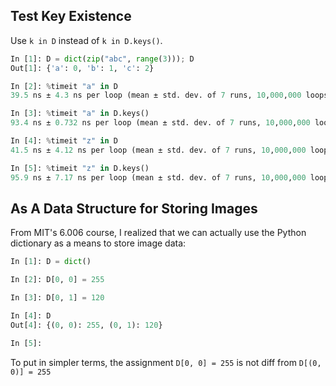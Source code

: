 ## Test Key Existence
Use `k in D` instead of `k in D.keys()`.
```python
In [1]: D = dict(zip("abc", range(3))); D
Out[1]: {'a': 0, 'b': 1, 'c': 2}

In [2]: %timeit "a" in D
39.5 ns ± 4.3 ns per loop (mean ± std. dev. of 7 runs, 10,000,000 loops each)

In [3]: %timeit "a" in D.keys()
93.4 ns ± 0.732 ns per loop (mean ± std. dev. of 7 runs, 10,000,000 loops each)

In [4]: %timeit "z" in D
41.5 ns ± 4.12 ns per loop (mean ± std. dev. of 7 runs, 10,000,000 loops each)

In [5]: %timeit "z" in D.keys()
95.9 ns ± 7.17 ns per loop (mean ± std. dev. of 7 runs, 10,000,000 loops each)
```


## As A Data Structure for Storing Images
From MIT's 6.006 course, I realized that we can actually use the Python dictionary
as a means to store image data:

```python
In [1]: D = dict()

In [2]: D[0, 0] = 255

In [3]: D[0, 1] = 120

In [4]: D
Out[4]: {(0, 0): 255, (0, 1): 120}

In [5]:
```

To put in simpler terms, the assignment `D[0, 0] = 255` is not diff from
`D[(0, 0)] = 255`






